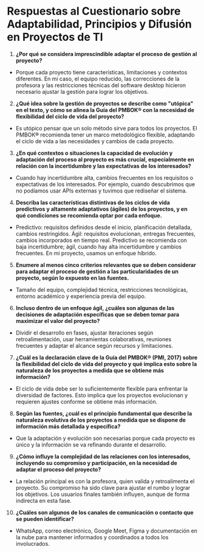 # Respuestas al Cuestionario sobre Adaptabilidad, Principios y Difusión en Proyectos de TI

1. **¿Por qué se considera imprescindible adaptar el proceso de gestión al proyecto?**
- Porque cada proyecto tiene características, limitaciones y contextos diferentes. En mi caso, el equipo reducido, las correcciones de la profesora y las restricciones técnicas del software desktop hicieron necesario ajustar la gestión para lograr los objetivos.

2. **¿Qué idea sobre la gestión de proyectos se describe como "utópica" en el texto, y cómo se alinea la Guía del PMBOK® con la necesidad de flexibilidad del ciclo de vida del proyecto?**
- Es utópico pensar que un solo método sirve para todos los proyectos. El PMBOK® recomienda tener un marco metodológico flexible, adaptando el ciclo de vida a las necesidades y cambios de cada proyecto.

3. **¿En qué contextos o situaciones la capacidad de evolución y adaptación del proceso al proyecto es más crucial, especialmente en relación con la incertidumbre y las expectativas de los interesados?**
- Cuando hay incertidumbre alta, cambios frecuentes en los requisitos o expectativas de los interesados. Por ejemplo, cuando descubrimos que no podíamos usar APIs externas y tuvimos que rediseñar el sistema.

4. **Describa las características distintivas de los ciclos de vida predictivos y altamente adaptativos (ágiles) de los proyectos, y en qué condiciones se recomienda optar por cada enfoque.**
- Predictivo: requisitos definidos desde el inicio, planificación detallada, cambios restringidos. Ágil: requisitos evolucionan, entregas frecuentes, cambios incorporados en tiempo real. Predictivo se recomienda con baja incertidumbre; ágil, cuando hay alta incertidumbre y cambios frecuentes. En mi proyecto, usamos un enfoque híbrido.

5. **Enumere al menos cinco criterios relevantes que se deben considerar para adaptar el proceso de gestión a las particularidades de un proyecto, según lo expuesto en las fuentes.**
- Tamaño del equipo, complejidad técnica, restricciones tecnológicas, entorno académico y experiencia previa del equipo.

6. **Incluso dentro de un enfoque ágil, ¿cuáles son algunas de las decisiones de adaptación específicas que se deben tomar para maximizar el valor del proyecto?**
- Dividir el desarrollo en fases, ajustar iteraciones según retroalimentación, usar herramientas colaborativas, reuniones frecuentes y adaptar el alcance según recursos y limitaciones.

7. **¿Cuál es la declaración clave de la Guía del PMBOK® (PMI, 2017) sobre la flexibilidad del ciclo de vida del proyecto y qué implica esto sobre la naturaleza de los proyectos a medida que se obtiene más información?**
- El ciclo de vida debe ser lo suficientemente flexible para enfrentar la diversidad de factores. Esto implica que los proyectos evolucionan y requieren ajustes conforme se obtiene más información.

8. **Según las fuentes, ¿cuál es el principio fundamental que describe la naturaleza evolutiva de los proyectos a medida que se dispone de información más detallada y específica?**
- Que la adaptación y evolución son necesarias porque cada proyecto es único y la información se va refinando durante el desarrollo.

9. **¿Cómo influye la complejidad de las relaciones con los interesados, incluyendo su compromiso y participación, en la necesidad de adaptar el proceso del proyecto?**
- La relación principal es con la profesora, quien valida y retroalimenta el proyecto. Su compromiso ha sido clave para ajustar el rumbo y lograr los objetivos. Los usuarios finales también influyen, aunque de forma indirecta en esta fase.

10. **¿Cuáles son algunos de los canales de comunicación o contacto que se pueden identificar?**
- WhatsApp, correo electrónico, Google Meet, Figma y documentación en la nube para mantener informados y coordinados a todos los involucrados.
